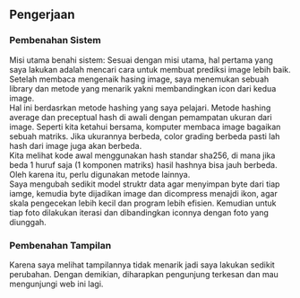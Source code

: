 ## Pengerjaan

### Pembenahan Sistem
Misi utama benahi sistem:
Sesuai dengan misi utama, hal pertama yang saya lakukan adalah mencari cara untuk membuat prediksi image lebih baik. 
Setelah membaca mengenaik hasing image, saya menemukan sebuah library dan metode yang menarik yakni membandingkan icon dari kedua image. 
<br />
Hal ini berdasrkan metode hashing yang saya pelajari. Metode hashing average dan preceptual hash di awali dengan pemampatan ukuran dari image. Seperti kita ketahui bersama, komputer membaca image bagaikan sebuah matriks. Jika ukurannya berbeda, color grading berbeda pasti lah hash dari image juga akan berbeda.
<br />
Kita melihat kode awal menggunakan hash standar sha256, di mana jika beda 1 huruf saja (1 komponen matriks) hasil hashnya bisa jauh berbeda. Oleh karena itu, perlu digunakan metode lainnya.<br />
Saya mengubah sedikit model struktr data agar menyimpan byte dari tiap iamge, kemudia byte dijadikan image dan dicompress menajdi ikon, agar skala pengecekan lebih kecil dan program lebih efisien. Kemudian untuk tiap foto dilakukan iterasi dan dibandingkan iconnya dengan foto yang diunggah.

### Pembenahan Tampilan
Karena saya melihat tampilannya tidak menarik jadi saya lakukan sedikit perubahan. Dengan demikian, diharapkan pengunjung terkesan dan mau mengunjungi web ini lagi.
